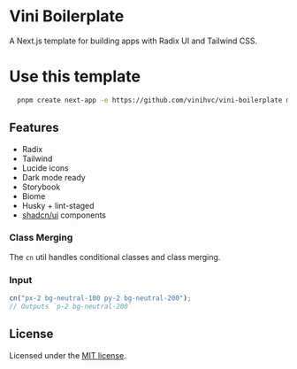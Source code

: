 # Vini Boilerplate

A Next.js template for building apps with Radix UI and Tailwind CSS.

# Use this template

```bash
  pnpm create next-app -e https://github.com/vinihvc/vini-boilerplate my-app
```

## Features

- Radix
- Tailwind 
- Lucide icons
- Dark mode ready
- Storybook
- Biome
- Husky + lint-staged
- [shadcn/ui](https://ui.shadcn.com/) components

### Class Merging

The `cn` util handles conditional classes and class merging.

### Input

```ts
cn("px-2 bg-neutral-100 py-2 bg-neutral-200");
// Outputs `p-2 bg-neutral-200`
```

## License

Licensed under the [MIT license](https://github.com/shadcn/ui/blob/main/LICENSE.md).
